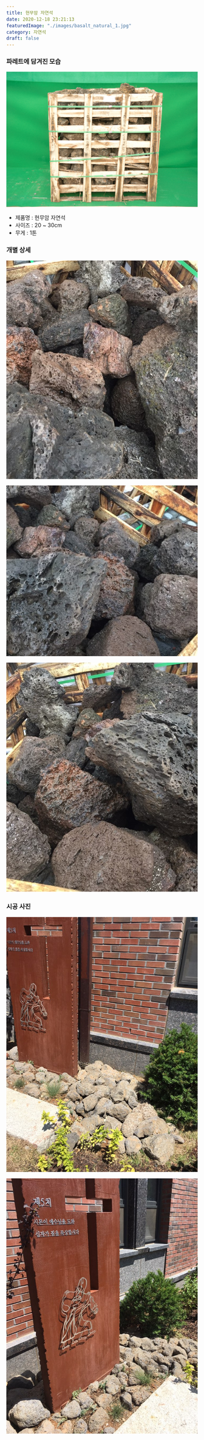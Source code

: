 ```yaml
---
title: 현무암 자연석
date: 2020-12-18 23:21:13
featuredImage: "./images/basalt_natural_1.jpg"
category: 자연석
draft: false
---
```


### 파레트에 담겨진 모습

![현무암 자연석](./images/basalt_natural_6.jpg)

- 제품명 : 현무암 자연석
- 사이즈 : 20 ~ 30cm
- 무게 : 1톤

### 개별 상세

![현무암 자연석](./images/basalt_natural_1.jpg)

![현무암 자연석](./images/basalt_natural_2.jpg)

![현무암 자연석](./images/basalt_natural_3.jpg)

### 시공 사진

![현무암 자연석](./images/basalt_natural_4.jpg)

![현무암 자연석](./images/basalt_natural_5.jpg)
